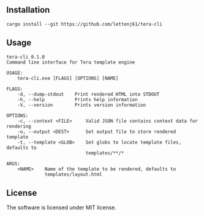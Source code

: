 ## Installation

`cargo install --git https://github.com/lettenj61/tera-cli`

## Usage

```
tera-cli 0.1.0
Command line interface for Tera template engine

USAGE:
    tera-cli.exe [FLAGS] [OPTIONS] [NAME]

FLAGS:
    -d, --dump-stdout    Print rendered HTML into STDOUT
    -h, --help           Prints help information
    -V, --version        Prints version information

OPTIONS:
    -c, --context <FILE>     Valid JSON file contains context data for rendering
    -o, --output <DEST>      Set output file to store rendered template
    -t, --template <GLOB>    Set globs to locate template files, defaults to
                             templates/**/*

ARGS:
    <NAME>    Name of the template to be rendered, defaults to
              templates/layout.html
```

## License
The software is licensed under MIT license.
